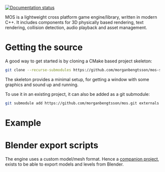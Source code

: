 [![Documentation status](https://readthedocs.org/projects/mos/badge/?version=latest)](http://mos.readthedocs.io/en/latest/)

MOS is a lightweight cross platform game engine/library, written in modern C++. It includes components for 3D physically based rendering,
text rendering, collision detection, audio playback and asset management.

# Getting the source

A good way to get started is by cloning a CMake based project skeleton:

```bash
git clone --recurse-submodules https://github.com/morganbengtsson/mos-skeleton
```
The skeleton provides a minimal setup, for getting a window with some graphics and sound up and running.

To use it in an existing project, it can also be added as a git submodule:

```bash
git submodule add https://github.com/morganbengtsson/mos.git externals --init --recursive
```
# Example

# Blender export scripts

The engine uses a custom model/mesh format. Hence a [companion project](https://github.com/morganbengtsson/mos-blender-export),
exists to be able to export models and levels from Blender.
